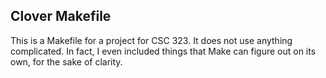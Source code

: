 Clover Makefile
---------------
This is a Makefile for a project for CSC 323. It does not use anything complicated. In fact, I even included things that Make can figure out on its own, for the sake of clarity.
